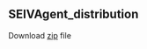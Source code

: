 ## SEIVAgent_distribution
Download [zip](https://github.com/rmsalter/SEIVAgent_distribution/releases/download/1.069_beta/SEIVAgent_1.069beta.zip) file

